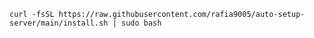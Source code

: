 ``
curl -fsSL https://raw.githubusercontent.com/rafia9005/auto-setup-server/main/install.sh | sudo bash
``
